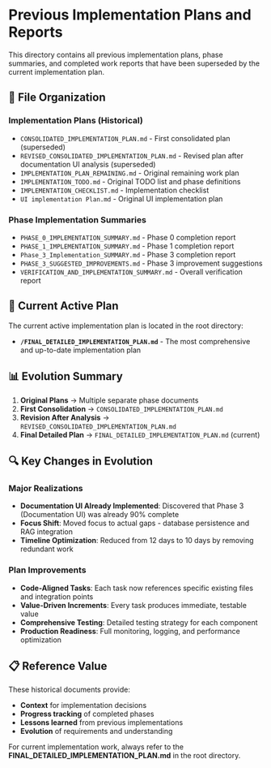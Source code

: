 # Previous Implementation Plans and Reports

This directory contains all previous implementation plans, phase summaries, and completed work reports that have been superseded by the current implementation plan.

## 📁 **File Organization**

### **Implementation Plans (Historical)**
- `CONSOLIDATED_IMPLEMENTATION_PLAN.md` - First consolidated plan (superseded)
- `REVISED_CONSOLIDATED_IMPLEMENTATION_PLAN.md` - Revised plan after documentation UI analysis (superseded)
- `IMPLEMENTATION_PLAN_REMAINING.md` - Original remaining work plan
- `IMPLEMENTATION_TODO.md` - Original TODO list and phase definitions
- `IMPLEMENTATION_CHECKLIST.md` - Implementation checklist
- `UI implementation Plan.md` - Original UI implementation plan

### **Phase Implementation Summaries**
- `PHASE_0_IMPLEMENTATION_SUMMARY.md` - Phase 0 completion report
- `PHASE_1_IMPLEMENTATION_SUMMARY.md` - Phase 1 completion report  
- `Phase_3_Implementation_SUMMARY.md` - Phase 3 completion report
- `PHASE_3_SUGGESTED_IMPROVEMENTS.md` - Phase 3 improvement suggestions
- `VERIFICATION_AND_IMPLEMENTATION_SUMMARY.md` - Overall verification report

## 🎯 **Current Active Plan**

The current active implementation plan is located in the root directory:
- **`/FINAL_DETAILED_IMPLEMENTATION_PLAN.md`** - The most comprehensive and up-to-date implementation plan

## 📊 **Evolution Summary**

1. **Original Plans** → Multiple separate phase documents
2. **First Consolidation** → `CONSOLIDATED_IMPLEMENTATION_PLAN.md`
3. **Revision After Analysis** → `REVISED_CONSOLIDATED_IMPLEMENTATION_PLAN.md`
4. **Final Detailed Plan** → `FINAL_DETAILED_IMPLEMENTATION_PLAN.md` (current)

## 🔍 **Key Changes in Evolution**

### **Major Realizations**
- **Documentation UI Already Implemented**: Discovered that Phase 3 (Documentation UI) was already 90% complete
- **Focus Shift**: Moved focus to actual gaps - database persistence and RAG integration
- **Timeline Optimization**: Reduced from 12 days to 10 days by removing redundant work

### **Plan Improvements**
- **Code-Aligned Tasks**: Each task now references specific existing files and integration points
- **Value-Driven Increments**: Every task produces immediate, testable value
- **Comprehensive Testing**: Detailed testing strategy for each component
- **Production Readiness**: Full monitoring, logging, and performance optimization

## 📋 **Reference Value**

These historical documents provide:
- **Context** for implementation decisions
- **Progress tracking** of completed phases
- **Lessons learned** from previous implementations
- **Evolution** of requirements and understanding

For current implementation work, always refer to the **FINAL_DETAILED_IMPLEMENTATION_PLAN.md** in the root directory.